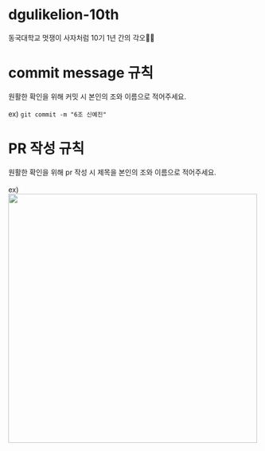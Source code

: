 # dgulikelion-10th
동국대학교 멋쟁이 사자처럼 10기 1년 간의 각오👊👊

# commit message 규칙
원활한 확인을 위해 커밋 시 본인의 조와 이름으로 적어주세요.
<br><br> 
ex) `git commit -m "6조 신예진"`

# PR 작성 규칙
원활한 확인을 위해 pr 작성 시 제목을 본인의 조와 이름으로 적어주세요.
<br><br>
ex)
<img src = "https://user-images.githubusercontent.com/81355590/162116824-3a556ff2-07a5-4c6b-8244-b4b571fe5f91.png" width="500"> 
